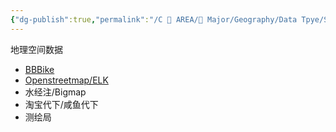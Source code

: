 ```yaml
---
{"dg-publish":true,"permalink":"/C 📔 AREA/🌳 Major/Geography/Data Tpye/SHP/","title":"SHP 地理空间数据","noteIcon":"stone","created":"2024-07-04T13:45:17.000+08:00","updated":"2024-11-05T23:56:13.330+08:00"}
---
```


地理空间数据
-   [BBBike](https://extract.bbbike.org/)  
-   [Openstreetmap/ELK](https://www.openstreetmap.org/#map=6/32.008/114.565)  
-   水经注/Bigmap  
-   淘宝代下/咸鱼代下  
-   测绘局  